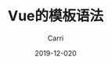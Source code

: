---
# 常用定义
title: "Vue的模板语法"           # 标题
date: 2019-12-020    # 创建时间
draft: false                       # 是否是草稿？
tags: ["Vue","框架"]  # 标签
categories: ["框架"]              # 分类
author: "Carri"                  # 作者
keywords: ["Vue","框架"]
description: "Vue的模板语法"  

# 用户自定义
# 你可以选择 关闭(false) 或者 打开(true) 以下选项
comment: true   # 关闭评论
toc: true       # 关闭文章目录
# 你同样可以自定义文章的版权规则
contentCopyright: '<a rel="license noopener" href="https://creativecommons.org/licenses/by-nc-nd/4.0/" target="_blank">CC BY-NC-ND 4.0</a>'
reward: false	 # 关闭打赏
mathjax: true    # 打开 mathjax
---